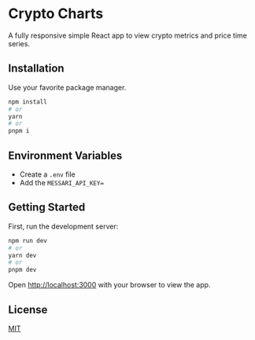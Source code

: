 # Crypto Charts

A fully responsive simple React app to view crypto metrics and price time series.

## Installation

Use your favorite package manager.

```bash
npm install
# or
yarn
# or
pnpm i
```

## Environment Variables

- Create a `.env` file
- Add the `MESSARI_API_KEY=`

## Getting Started

First, run the development server:

```bash
npm run dev
# or
yarn dev
# or
pnpm dev
```

Open [http://localhost:3000](http://localhost:3000) with your browser to view the app.

## License

[MIT](https://choosealicense.com/licenses/mit/)
